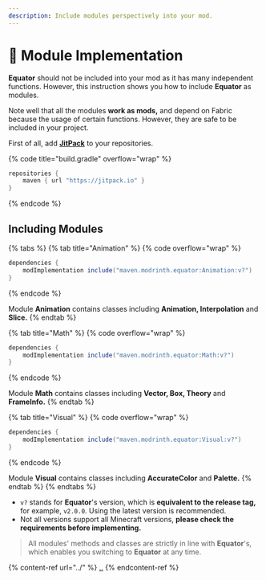 ```yaml
---
description: Include modules perspectively into your mod.
---
```


# 💾 Module Implementation

**Equator** should not be included into your mod as it has many independent functions. However, this instruction shows you how to include **Equator** as modules.

Note well that all the modules **work as mods,** and depend on Fabric because the usage of certain functions. However, they are safe to be included in your project.

First of all, add [**JitPack**](https://jitpack.io/#KrLite/Equator-v2) to your repositories.

{% code title="build.gradle" overflow="wrap" %}
```gradle
repositories {
    maven { url "https://jitpack.io" }
}
```
{% endcode %}

## Including Modules

{% tabs %}
{% tab title="Animation" %}
{% code overflow="wrap" %}
```gradle
dependencies {
    modImplementation include("maven.modrinth.equator:Animation:v?")
}
```
{% endcode %}

Module **Animation** contains classes including **Animation, Interpolation** and **Slice.**
{% endtab %}

{% tab title="Math" %}
{% code overflow="wrap" %}
```gradle
dependencies {
    modImplementation include("maven.modrinth.equator:Math:v?")
}
```
{% endcode %}

Module **Math** contains classes including **Vector, Box, Theory** and **FrameInfo.**
{% endtab %}

{% tab title="Visual" %}
{% code overflow="wrap" %}
```gradle
dependencies {
    modImplementation include("maven.modrinth.equator:Visual:v?")
}
```
{% endcode %}

Module **Visual** contains classes including **AccurateColor** and **Palette.**
{% endtab %}
{% endtabs %}

* `v?` stands for **Equator**'s version, which is **equivalent to the release tag,** for example, `v2.0.0`. Using the latest version is recommended.
* Not all versions support all Minecraft versions, **please check the requirements before implementing.**

> All modules' methods and classes are strictly in line with **Equator**'s, which enables you switching to **Equator** at any time.

{% content-ref url="../" %}
[..](../)
{% endcontent-ref %}
